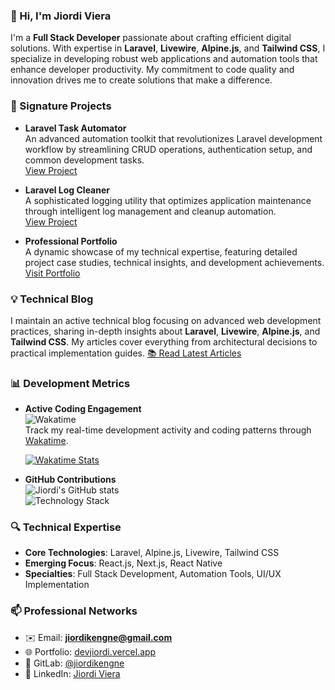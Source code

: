 ### 👋 Hi, I'm **Jiordi Viera** 
I'm a **Full Stack Developer** passionate about crafting efficient digital solutions. With expertise in **Laravel**, **Livewire**, **Alpine.js**, and **Tailwind CSS**, I specialize in developing robust web applications and automation tools that enhance developer productivity. My commitment to code quality and innovation drives me to create solutions that make a difference.

### 🚀 Signature Projects
- **Laravel Task Automator**  
  An advanced automation toolkit that revolutionizes Laravel development workflow by streamlining CRUD operations, authentication setup, and common development tasks.  
  [View Project](https://github.com/jiordiviera/Laravel-Task-Automator)

- **Laravel Log Cleaner**  
  A sophisticated logging utility that optimizes application maintenance through intelligent log management and cleanup automation.  
  [View Project](https://github.com/jiordiviera/laravel-log-cleaner)

- **Professional Portfolio**  
  A dynamic showcase of my technical expertise, featuring detailed project case studies, technical insights, and development achievements.  
  [Visit Portfolio](https://my.jd-devs.com)

### 💡 Technical Blog
I maintain an active technical blog focusing on advanced web development practices, sharing in-depth insights about **Laravel**, **Livewire**, **Alpine.js**, and **Tailwind CSS**. My articles cover everything from architectural decisions to practical implementation guides.
[📚 Read Latest Articles](https://my.jd-devs.com/blog)

### 📊 Development Metrics
- **Active Coding Engagement**  
  ![Wakatime](https://wakatime.com/badge/user/018ed8c5-bd85-4755-846b-57b604409cac.svg)  
  Track my real-time development activity and coding patterns through [Wakatime](https://wakatime.com/@018ed8c5-bd85-4755-846b-57b604409cac).
  
  [![Wakatime Stats](https://wakatime.com/share/@dev_jiordi/aa69cee8-f560-4bd3-b7fb-575f2bedb3a9.png)](https://wakatime.com/@018ed8c5-bd85-4755-846b-57b604409cac)

- **GitHub Contributions**  
  ![Jiordi's GitHub stats](https://github-readme-stats.vercel.app/api?username=jiordiviera&show_icons=true&theme=radical)  
  ![Technology Stack](https://github-readme-stats.vercel.app/api/top-langs/?username=jiordiviera&layout=compact&theme=radical)

### 🔍 Technical Expertise
- **Core Technologies**: Laravel, Alpine.js, Livewire, Tailwind CSS
- **Emerging Focus**: React.js, Next.js, React Native
- **Specialties**: Full Stack Development, Automation Tools, UI/UX Implementation

### 📫 Professional Networks
- ✉️ Email: **jiordikengne@gmail.com**
- 🌐 Portfolio: [devjiordi.vercel.app](https://dev-jiordi.site)
- 🔧 GitLab: [@jiordikengne](https://gitlab.com/jiordikengne)
- 💼 LinkedIn: [Jiordi Viera](https://www.linkedin.com/in/jiordi-viera)
